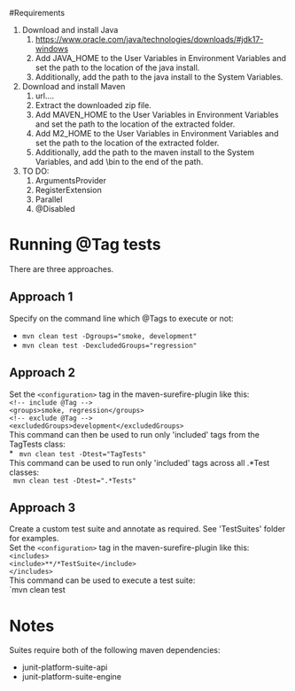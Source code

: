 #Requirements
1. Download and install Java
   1. https://www.oracle.com/java/technologies/downloads/#jdk17-windows
   2. Add JAVA_HOME to the User Variables in Environment Variables and set the path to the location of the java install.
   3. Additionally, add the path to the java install to the System Variables.
2. Download and install Maven 
   1. url....
   2. Extract the downloaded zip file.
   3. Add MAVEN_HOME to the User Variables in Environment Variables and set the path to the location of the extracted folder.
   4. Add M2_HOME to the User Variables in Environment Variables and set the path to the location of the extracted folder.
   5. Additionally, add the path to the maven install to the System Variables, and add \bin to the end of the path.
3. TO DO:
   1. ArgumentsProvider
   2. RegisterExtension
   3. Parallel
   4. @Disabled
# Running @Tag tests
   There are three approaches.
## Approach 1
Specify on the command line which @Tags to execute or not:
   * `mvn clean test -Dgroups="smoke, development"`
   * `mvn clean test -DexcludedGroups="regression"`
## Approach 2
Set the `<configuration>` tag in the maven-surefire-plugin like this:\
   `<!-- include @Tag -->`\
   `<groups>smoke, regression</groups>`\
   `<!-- exclude @Tag -->`\
   `<excludedGroups>development</excludedGroups>`\
This command can then be used to run only 'included' tags from the TagTests class:\
     * ` mvn clean test -Dtest="TagTests"`\
This command can be used to run only 'included' tags across all .*Test classes:\
` mvn clean test -Dtest=".*Tests"`
## Approach 3 
Create a custom test suite and annotate as required. See 'TestSuites' folder for examples.\
Set the `<configuration>` tag in the maven-surefire-plugin like this:\
`<includes>`\
`<include>**/*TestSuite</include>`\
`</includes>`\
This command can be used to execute a test suite:\
`mvn clean test
# Notes
Suites require both of the following maven dependencies:
* junit-platform-suite-api
* junit-platform-suite-engine